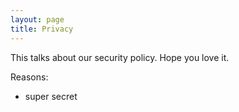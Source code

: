 ```yaml
---
layout: page
title: Privacy
---
```


This talks about our security policy. 
Hope you love it.

Reasons:
 - super secret
